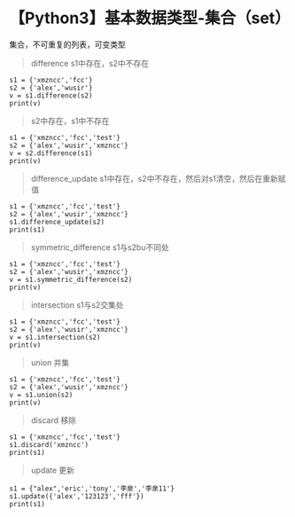 # 【Python3】基本数据类型-集合（set）

集合，不可重复的列表，可变类型


> difference s1中存在，s2中不存在

```
s1 = {'xmzncc','fcc'}
s2 = {'alex','wusir'}
v = s1.difference(s2)
print(v)
```


> s2中存在，s1中不存在

```
s1 = {'xmzncc','fcc','test'}
s2 = {'alex','wusir','xmzncc'}
v = s2.difference(s1)
print(v)
```

> difference_update s1中存在，s2中不存在，然后对s1清空，然后在重新赋值

```
s1 = {'xmzncc','fcc','test'}
s2 = {'alex','wusir','xmzncc'}
s1.difference_update(s2)
print(s1)
```

> symmetric_difference s1与s2bu不同处

```
s1 = {'xmzncc','fcc','test'}
s2 = {'alex','wusir','xmzncc'}
v = s1.symmetric_difference(s2)
print(v)
```

> intersection s1与s2交集处

```
s1 = {'xmzncc','fcc','test'}
s2 = {'alex','wusir','xmzncc'}
v = s1.intersection(s2)
print(v)
```

> union 并集

```
s1 = {'xmzncc','fcc','test'}
s2 = {'alex','wusir','xmzncc'}
v = s1.union(s2)
print(v)
```

> discard 移除

```
s1 = {'xmzncc','fcc','test'}
s1.discard('xmzncc')
print(s1)
```

> update 更新

```
s1 = {"alex",'eric','tony','李泉','李泉11'}
s1.update({'alex','123123','fff'})
print(s1)
```





